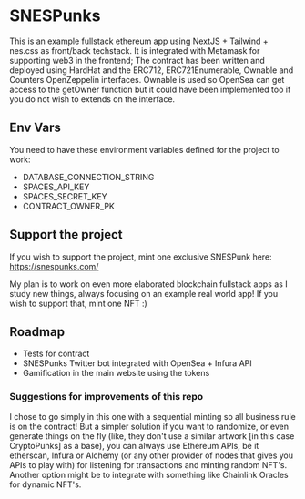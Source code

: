 # SNESPunks

This is an example fullstack ethereum app using NextJS + Tailwind + nes.css as front/back techstack. It is integrated with Metamask for supporting web3 in the frontend; The contract has been written and deployed using HardHat and the ERC712, ERC721Enumerable, Ownable and Counters OpenZeppelin interfaces. Ownable is used so OpenSea can get access to the getOwner function but it could have been implemented too if you do not wish to extends on the interface.

## Env Vars

You need to have these environment variables defined for the project to work:
- DATABASE_CONNECTION_STRING
- SPACES_API_KEY
- SPACES_SECRET_KEY
- CONTRACT_OWNER_PK

## Support the project

If you wish to support the project, mint one exclusive SNESPunk here: https://snespunks.com/

My plan is to work on even more elaborated blockchain fullstack apps as I study new things, always focusing on an example real world app! If you wish to support that, mint one NFT :)

## Roadmap

- Tests for contract
- SNESPunks Twitter bot integrated with OpenSea + Infura API
- Gamification in the main website using the tokens


### Suggestions for improvements of this repo

I chose to go simply in this one with a sequential minting so all business rule is on the contract! But a simpler solution if you want to randomize, or even generate things on the fly (like, they don't use a similar artwork [in this case CryptoPunks] as a base), you can always use Ethereum APIs, be it etherscan, Infura or Alchemy (or any other provider of nodes that gives you APIs to play with) for listening for transactions and minting random NFT's. Another option might be to integrate with something like Chainlink Oracles for dynamic NFT's.
